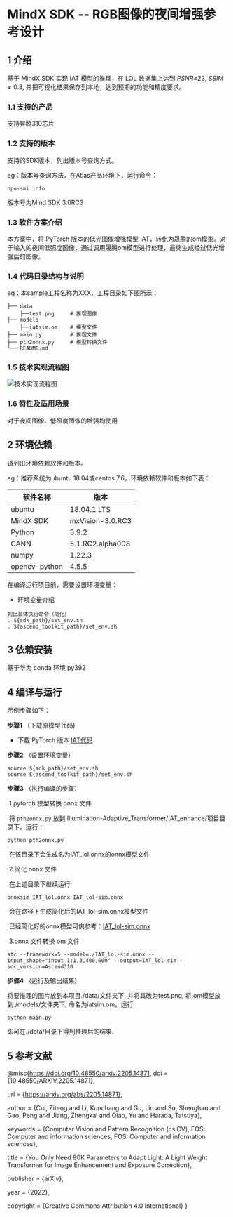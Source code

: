 # MindX SDK -- RGB图像的夜间增强参考设计

## 1 介绍
基于 MindX SDK 实现 IAT 模型的推理，在 LOL 数据集上达到 $PSNR\ge$23, $SSIM\ge 0.8$, 并把可视化结果保存到本地，达到预期的功能和精度要求。

### 1.1 支持的产品

支持昇腾310芯片

### 1.2 支持的版本

支持的SDK版本，列出版本号查询方式。

eg：版本号查询方法，在Atlas产品环境下，运行命令：

```
npu-smi info
```

版本号为Mind SDK 3.0RC3

### 1.3 软件方案介绍

本方案中，将 PyTorch 版本的低光图像增强模型 [IAT](https://github.com/cuiziteng/illumination-adaptive-transformer)，转化为晟腾的om模型。对于输入的夜间低照度图像，通过调用晟腾om模型进行处理，最终生成经过低光增强后的图像。



### 1.4 代码目录结构与说明

eg：本sample工程名称为XXX，工程目录如下图所示：

```
├── data		  
	├──test.png  	# 推理图像
├── models
	├──iatsim.om  	# 模型文件
├── main.py		  	# 推理文件
├── pth2onnx.py		# 模型转换文件
└── README.md

```

### 1.5 技术实现流程图

![技术实现流程图](https://gitee.com/dragonis/mindxsdk-referenceapps/blob/master/contrib/IAT/flowchart.jpeg)

### 1.6 特性及适用场景

对于夜间图像、低照度图像的增强均使用



## 2 环境依赖

请列出环境依赖软件和版本。

eg：推荐系统为ubuntu 18.04或centos 7.6，环境依赖软件和版本如下表：

| 软件名称      | 版本             |
| ------------- | ---------------- |
| ubuntu        | 18.04.1 LTS      |
| MindX SDK     | mxVision-3.0.RC3 |
| Python        | 3.9.2            |
| CANN          | 5.1.RC2.alpha008 |
| numpy         | 1.22.3           |
| opencv-python | 4.5.5            |

在编译运行项目前，需要设置环境变量：

- 环境变量介绍

```
列出具体执行命令（简化）
. ${sdk_path}/set_env.sh
. ${ascend_toolkit_path}/set_env.sh
```



## 3 依赖安装

基于华为 conda 环境 py392



## 4 编译与运行
示例步骤如下：

**步骤1** （下载原模型代码)

- 下载 PyTorch 版本 [IAT代码](https://github.com/cuiziteng/illumination-adaptive-transformer)

**步骤2** （设置环境变量）

```
source ${sdk_path}/set_env.sh
source ${ascend_toolkit_path}/set_env.sh
```

**步骤3** （执行编译的步骤）

​    1.pytorch 模型转换 onnx 文件

​	将 `pth2onnx.py` 放到 Illumination-Adaptive_Transformer/IAT_enhance/项目目录下，运行：

```
python pth2onnx.py
```

​    	在该目录下会生成名为IAT_lol.onnx的onnx模型文件 

​    2.简化 onnx 文件	

​	 在上述目录下继续运行:

```
onnxsim IAT_lol.onnx IAT_lol-sim.onnx
```

​    	会在路径下生成简化后的IAT_lol-sim.onnx模型文件

​	已经简化好的onnx模型可供参考：[IAT_lol-sim.onnx](https://mindx.sdk.obs.cn-north-4.myhuaweicloud.com/mindxsdk-referenceapps%20/contrib/IAT/IAT_lol-sim.onnx)

​     3.onnx 文件转换 om 文件

```
atc --framework=5 --model=./IAT_lol-sim.onnx --input_shape="input_1:1,3,400,600" --output=IAT_lol-sim--soc_version=Ascend310
```



**步骤4** （运行及输出结果）

将要推理的图片放到本项目./data/文件夹下, 并将其改为test.png, 将.om模型放到./models/文件夹下, 命名为iatsim.om。运行:

```
python main.py
```

即可在./data/目录下得到推理后的结果.



## 5 参考文献

@misc{https://doi.org/10.48550/arxiv.2205.14871,
  doi = {10.48550/ARXIV.2205.14871},

  url = {https://arxiv.org/abs/2205.14871},

  author = {Cui, Ziteng and Li, Kunchang and Gu, Lin and Su, Shenghan and Gao, Peng and Jiang, Zhengkai and Qiao, Yu and Harada, Tatsuya},

  keywords = {Computer Vision and Pattern Recognition (cs.CV), FOS: Computer and information sciences, FOS: Computer and information sciences},

  title = {You Only Need 90K Parameters to Adapt Light: A Light Weight Transformer for Image Enhancement and Exposure Correction},

  publisher = {arXiv},

  year = {2022},

  copyright = {Creative Commons Attribution 4.0 International}
}